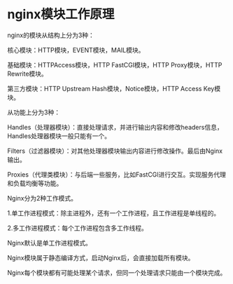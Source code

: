 # nginx模块工作原理

nginx的模块从结构上分为3种：

核心模块：HTTP模块，EVENT模块，MAIL模块。

基础模块：HTTPAccess模块，HTTP FastCGI模块，HTTP Proxy模块，HTTP Rewrite模块。

第三方模块：HTTP Upstream Hash模块，Notice模块，HTTP Access Key模块。

从功能上分为3种：

Handles（处理器模块）：直接处理请求，并进行输出内容和修改headers信息，Handles处理器模块一般只能有一个。

Filters（过滤器模块）：对其他处理器模块输出内容进行修改操作。最后由Nginx输出。

Proxies（代理类模块）：与后端一些服务，比如FastCGI进行交互。实现服务代理和负载均衡等功能。

Nginx分为2种工作模式。

1.单工作进程模式：除主进程外，还有一个工作进程，且工作进程是单线程的。

2.多工作进程模式：每个工作进程包含多工作线程。

Nginx默认是单工作进程模式。

Nginx模块属于静态编译方式，启动Nginx后，会直接加载所有模块。

Nginx每个模块都有可能处理某个请求，但同一个处理请求只能由一个模块完成。

